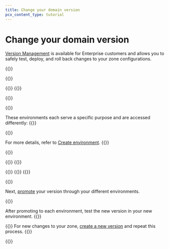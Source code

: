 ```yaml
---
title: Change your domain version
pcx_content_type: tutorial
---
```


# Change your domain version

[Version Management](/version-management/) is available for Enterprise customers and allows you to safely test, deploy, and roll back changes to your zone configurations. 

{{<tutorial>}}

{{<tutorial-step title="Enable versioning">}}

{{<render file="_enable-versioning.md" productFolder="version-management">}}
{{</tutorial-step>}}

{{<tutorial-step title="(Optional) Create additional environments">}}

{{<render file="_enable-default-creation.md" productFolder="version-management">}}

These environments each serve a specific purpose and are accessed differently:
{{<render file="_environment-defaults.md" productFolder="version-management">}}

{{<render file="_create-environment-situation.md" productFolder="version-management">}}
<br/>

For more details, refer to [Create environment](/version-management/how-to/environments/#create-environment).
{{</tutorial-step>}}

{{<tutorial-step title="Update configurations">}}

{{<render file="_edit-version.md" productFolder="version-management">}}
{{</tutorial-step>}}

{{<tutorial-step title="Test version">}}
{{<render file="_test-version.md" productFolder="version-management">}}
{{</tutorial-step>}}

{{<tutorial-step title="Promote version">}}

Next, [promote](/version-management/how-to/environments/#change-environment-version) your version through your different environments.

{{<render file="_promote-version.md" productFolder="version-management">}}

After promoting to each environment, test the new version in your new environment.
{{</tutorial-step>}}

{{<tutorial-step title="Repeat">}}
For new changes to your zone, [create a new version](/version-management/how-to/versions/#create-version) and repeat this process.
{{</tutorial-step>}}

{{</tutorial>}}
